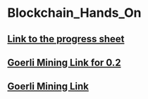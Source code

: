 # Blockchain_Hands_On

## [Link to the progress sheet](https://docs.google.com/spreadsheets/d/1VD_kpmYpjkBAY-UbHSMgFnqlXi2aro3NzIVZnN0VpMs/edit?usp=sharing)

## [Goerli Mining Link for 0.2](https://goerlifaucet.com/)
## [Goerli Mining Link](https://goerli-faucet.pk910.de/)
